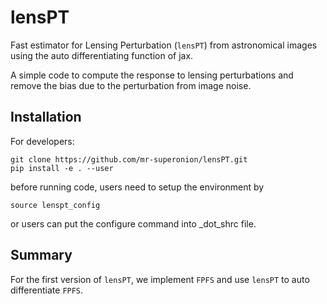 # lensPT

Fast estimator for Lensing Perturbation (`lensPT`) from astronomical images
using the auto differentiating function of jax.

A simple code to compute the response to lensing perturbations and remove the
bias due to the perturbation from image noise.


## Installation

For developers:
```shell
git clone https://github.com/mr-superonion/lensPT.git
pip install -e . --user
```
before running code, users need to setup the environment by
```shell
source lenspt_config
```
or users can put the configure command into _dot_shrc file.

## Summary
For the first version of `lensPT`, we implement `FPFS` and use `lensPT` to auto
differentiate `FPFS`.
